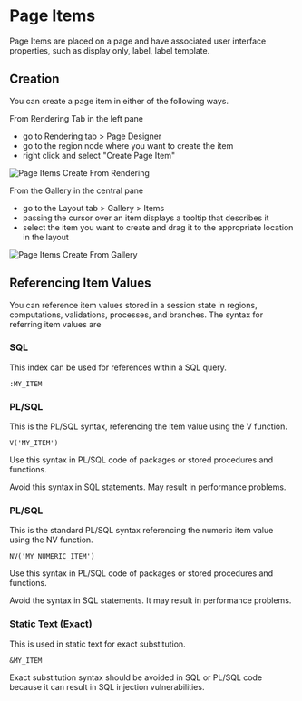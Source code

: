 # Page Items

Page Items are placed on a page and have associated user interface properties, such as display only, label, label template.

## Creation

You can create a page item in either of the following ways.

From Rendering Tab in the left pane

- go to Rendering tab > Page Designer
- go to the region node where you want to create the item
- right click and select "Create Page Item"

![Page Items Create From Rendering](images/page_items_rendering.png)

From the Gallery in the central pane

- go to the Layout tab > Gallery > Items
- passing the cursor over an item displays a tooltip that describes it
- select the item you want to create and drag it to the appropriate location in the layout

![Page Items Create From Gallery](images/page_items_gallery_drag.png)

## Referencing Item Values

You can reference item values stored in a session state in regions, computations, validations, processes, and branches. The syntax for referring item values are

### SQL

This index can be used for references within a SQL query.

```
:MY_ITEM
```

### PL/SQL

This is the PL/SQL syntax, referencing the item value using the V function.

```
V('MY_ITEM')
```

Use this syntax in PL/SQL code of packages or stored procedures and functions.

Avoid this syntax in SQL statements. May result in performance problems.

### PL/SQL

This is the standard PL/SQL syntax referencing the numeric item value using the NV function.

```
NV('MY_NUMERIC_ITEM')
```

Use this syntax in PL/SQL code of packages or stored procedures and functions.

Avoid the syntax in SQL statements. It may result in performance problems.

### Static Text (Exact)

This is used in static text for exact substitution.

```
&MY_ITEM
```

Exact substitution syntax should be avoided in SQL or PL/SQL code because it can result in SQL injection vulnerabilities.
